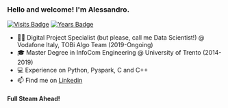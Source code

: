 ### Hello and welcome! I'm Alessandro.

[![Visits Badge](https://badges.pufler.dev/visits/AleCervellera/AleCervellera)](https://badges.pufler.dev)
[![Years Badge](https://badges.pufler.dev/years/AleCervellera)](https://badges.pufler.dev)

- :man_technologist: Digital Project Specialist (but please, call me Data Scientist!) @ Vodafone Italy, TOBi Algo Team (2019-Ongoing)
- 🎓 Master Degree in InfoCom Engineering @ University of Trento (2014-2019)
- 💻 Experience on Python, Pyspark, C and C++
- 📫 Find me on [Linkedin](https://it.linkedin.com/in/alessandro-cervellera-5a749912a)

#### Full Steam Ahead!
